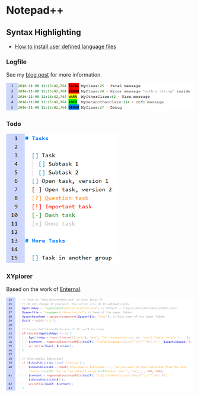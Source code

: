 # Notepad++

## Syntax Highlighting

- [How to install user defined language files](http://docs.notepad-plus-plus.org/index.php/User_Defined_Language_Files#How_to_install_user_defined_language_files)

### Logfile

See my [blog post](https://darekkay.com/blog/turn-notepad-into-a-log-file-analyzer/) for more information.

![Logfile syntax highlighting](lang_logfile_screenshot.png)

### Todo

![Todo syntax highlighting](lang_todo_screenshot.png)

### XYplorer

Based on the work of [Enternal](https://www.xyplorer.com/xyfc/viewtopic.php?f=7&t=9810).

![XYplorer syntax highlighting](lang_xyplorer_screenshot.png)
